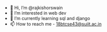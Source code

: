 - 👋 Hi, I’m @rajkishorswain
- 👀 I’m interested in web dev
- 🌱 I’m currently learning sql and django
- 📫 How to reach me - 18btcse43@suiit.ac.in

<!---
rajkishorswain/rajkishorswain is a ✨ special ✨ repository because its `README.md` (this file) appears on your GitHub profile.
You can click the Preview link to take a look at your changes.
--->
